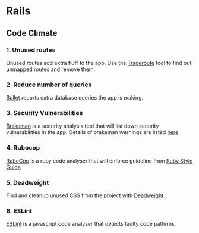 # Rails

## Code Climate

### 1. Unused routes

Unused routes add extra fluff to the app. Use the [Traceroute](https://github.com/amatsuda/traceroute) tool to find out unmapped routes and remove them.

### 2. Reduce number of queries

[Bullet](https://github.com/flyerhzm/bullet) reports extra database queries the app is making.

### 3. Security Vulnerabilities
 
[Brakeman](https://github.com/presidentbeef/brakeman) is a security analysis tool that will list down security vulnerabilities in the app. Details of brakeman warnings are listed [here](http://brakemanscanner.org/docs/warning_types/)

### 4. Rubocop

[RuboCop](https://github.com/bbatsov/rubocop#cops) is a ruby code analyser that will enforce guideline from [Ruby Style Guide](https://github.com/bbatsov/ruby-style-guide)

### 5. Deadweight

Find and cleanup unused CSS from the project with [Deadweight](https://github.com/aanand/deadweight).

### 6. ESLint

[ESLint](https://github.com/eslint/eslint) is a javascript code analyser that detects faulty code patterns.
